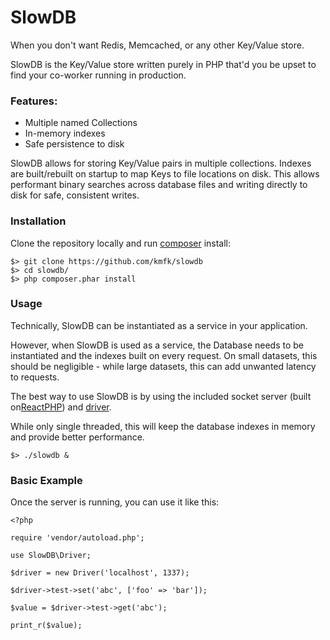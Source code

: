 SlowDB
======

When you don't want Redis, Memcached, or any other Key/Value store.

SlowDB is the Key/Value store written purely in PHP that'd you be upset to find your
co-worker running in production.

### Features:

  - Multiple named Collections
  - In-memory indexes
  - Safe persistence to disk

SlowDB allows for storing Key/Value pairs in multiple collections. Indexes are
built/rebuilt on startup to map Keys to file locations on disk. This allows
performant binary searches across database files and writing directly to disk
for safe, consistent writes.

### Installation

Clone the repository locally and run [composer](https://getcomposer.org/download/) install:

    $> git clone https://github.com/kmfk/slowdb
    $> cd slowdb/
    $> php composer.phar install

### Usage

Technically, SlowDB can be instantiated as a service in your application.

However, when SlowDB is used as a service, the Database needs to be instantiated and the
indexes built on every request. On small datasets, this should be negligible -
while large datasets, this can add unwanted latency to requests.

The best way to use SlowDB is by using the included socket server
(built on[ReactPHP](https://github.com/reactphp/socket)) and [driver](src/Driver.php).

While only single threaded, this will keep the database indexes in memory and provide better
performance.

    $> ./slowdb &

### Basic Example

Once the server is running, you can use it like this:

    <?php

    require 'vendor/autoload.php';

    use SlowDB\Driver;

    $driver = new Driver('localhost', 1337);

    $driver->test->set('abc', ['foo' => 'bar']);

    $value = $driver->test->get('abc');

    print_r($value);
